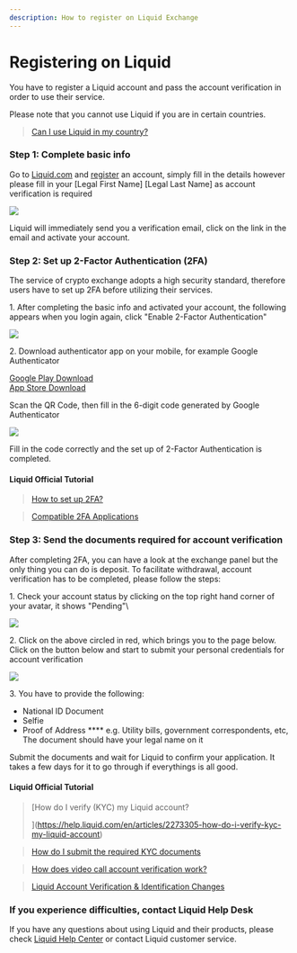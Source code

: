```yaml
---
description: How to register on Liquid Exchange
---
```


# Registering on Liquid

You have to register a Liquid account and pass the account verification in order to use their service.

Please note that you cannot use Liquid if you are in certain countries.

> [Can I use Liquid in my country?> ](https://help.liquid.com/en/articles/2272984-can-i-use-liquid-in-my-country)

### &#xD;Step 1: Complete basic info&#xD;

Go to [Liquid.com](https://www.liquid.com/) and [register](https://www.liquid.com/sign-up/?affiliate=zlgAOAX564083) an account, simply fill in the details however please fill in your \[Legal First Name] \[Legal Last Name] as account verification is required

![](../../../.gitbook/assets/liquid.png)

Liquid will immediately send you a verification email, click on the link in the email and activate your account.

### Step 2: Set up 2-Factor Authentication&#xD; (2FA)

The service of crypto exchange adopts a high security standard, therefore users have to set up 2FA before utilizing their services.

1\. After completing the basic info and activated your account, the following appears when you login again, click "Enable 2-Factor Authentication"

![](../../../.gitbook/assets/liquid-security.png)

2\. Download authenticator app on your mobile, for example Google Authenticator

[Google Play Download](https://play.google.com/store/apps/details?id=com.google.android.apps.authenticator2\&hl=zh\_TW)\
[App Store Download](https://apps.apple.com/hk/app/google-authenticator/id388497605)

Scan the QR Code, then fill in the 6-digit code generated by Google Authenticator&#x20;

![](../../../.gitbook/assets/liquid-2fa.png)

Fill in the code correctly and the set up of 2-Factor Authentication is completed.

#### Liquid Official Tutorial

> [How to set up 2FA?](https://help.liquid.com/en/articles/4883860-how-to-set-up-2fa)

> [Compatible 2FA Applications> ](https://help.liquid.com/en/articles/5200243-compatible-2fa-applications)

### Step 3: Send the documents required for account verification

After completing 2FA, you can have a look at the exchange panel but the only thing you can do is deposit. To facilitate withdrawal, account verification has to be completed, please follow the steps:

1\. Check your account status by clicking on the top right hand corner of your avatar, it shows "Pending"\


![](../../../.gitbook/assets/liquid-account-pending.png)

2\. Click on the above circled in red, which brings you to the page below. Click on the button below and start to submit your personal credentials for account verification

![](../../../.gitbook/assets/liquid-account-status.png)

3\. You have to provide the following:

* National ID Document
* Selfie
* Proof of Address **** e.g. Utility bills, government correspondents, etc, The document should have your legal name on it

Submit the documents and wait for Liquid to confirm your application. It takes a few days for it to go through if everythings is all good.

#### Liquid Official Tutorial

> [How do I verify (KYC) my Liquid account?>> ](https://help.liquid.com/en/articles/2273305-how-do-i-verify-kyc-my-liquid-account)

> [How do I submit the required KYC documents](https://help.liquid.com/en/articles/4250426-how-do-i-submit-the-required-kyc-documents)

> [How does video call account verification work?> ](https://help.liquid.com/en/articles/3104816-how-does-video-call-account-verification-work)[> ](https://help.liquid.com/en/articles/4250426-how-do-i-submit-the-required-kyc-documents)

> [Liquid Account Verification & Identification Changes> ](https://help.liquid.com/en/articles/4246962-liquid-account-verification-identification-changes)

### **If you experience difficulties, contact Liquid Help Desk**

If you have any questions about using Liquid and their products,  please check [Liquid Help Center](https://help.liquid.com/en/) or contact Liquid customer service.
